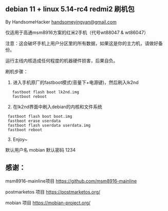 ## debian 11 + linux 5.14-rc4 redmi2 刷机包

By HandsomeHacker <handsomeyingyan@gmail.com>

仅适用于高通msm8916方案的红米2手机（代号wt88047 & wt86047）

注意：这会破坏手机上用户分区里的所有数据，如果这是你的主力机，请做好备份。

运行主线内核造成任何程度的机器硬件损害，后果自负。

刷机步骤：

1. 进入手机原厂的fastboot模式(音量下+电源键)，然后刷入lk2nd
``` shell
   fastboot flash boot lk2nd.img
   fastboot reboot
```   
2. 在lk2nd界面中刷入debian的内核和文件系统
  ```  shell
   fastboot flash boot boot.img
   fastboot erase userdata
   fastboot flash userdata userdata.img
   fastboot reboot
   ```
3. Enjoy~

默认用户名 mobian 默认密码 1234

## 感谢：
   msm8916-mainline项目 https://github.com/msm8916-mainline
   
   postmarketos 项目 https://postmarketos.org/
   
   mobian 项目 https://mobian-project.org/

